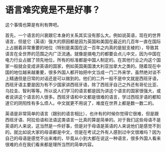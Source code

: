 # 语言难究竟是不是好事？

这个事情也算是有利有弊吧。

首先，一个语言的兴衰跟它本身的关系其实没有那么大。例如说英语，现在的世界语言，但是它（英语）强大的原因都是因为英国和美国在最近的几百年一直在国际上占据着非常重要的地位（特别是美国在这一百年之内真的是挺支棱的），导致其语言在全世界的范围之内广泛流通。就像是搞电力的都要会点儿中文，因为中国在电力行业占据了领先地位，所有的标准都是中国人制定的。在其他行业之内这个国家一般就会变成讲英语的国家，例如英国美国澳大利亚加拿大之类的。随着现在中国的地位越来越重要，很多外国人都开始把中文当成一门二外来学，虽然绝对谈不上精通但是日常的对话还是可以做到的。他们的二外一般不是中文就是西班牙语，西班牙语主要是因为有不少国家讲西班牙语，除了西班牙自己之外还有哥伦比亚、乌拉圭、智利等等。所以说人们学习的语言都是因为讲这个语言的国家很强大，或者说讲这个语言的人很多。西班牙语和中文都是很难的语言，学过西班牙语的都知道它的阴阳性有多么烦人。中文就更不用说了，难度在世界上都是数一数二的。

英语是非常简单的语言（跟别的语言相比），也许有的时候你觉得它很难，但是跟西班牙语、阿拉伯语和法语这类语言一比真的算是简单的。对于我们这些母语不是英语的人来说，这当然是一件好事，但是对于母语是英语的人来说他们是感觉不到的。就比如说大家的母语都是中文，但是在考试之外有人感到过中文很难吗？因为自己的母语是感觉不出来难的，毕竟从小到大都在说这一种语言，很多外国人看来很难的点在我们看来都是理所当然的简单内容。